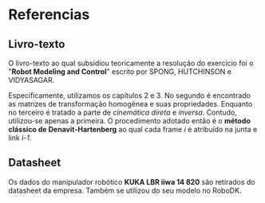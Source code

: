 # Referencias

## Livro-texto
O livro-texto ao qual subsidiou teoricamente a resolução do exercício foi o "**Robot Modeling and Control**" escrito por SPONG, HUTCHINSON e VIDYASAGAR.

Especificamente, utilizamos os capítulos 2 e 3. No segundo é encontrado as matrizes de transformação homogênea e suas propriedades. Enquanto no terceiro é tratado a parte de *cinemática direta* e *inversa*. Contudo, utilizou-se apenas a primeira. O procedimento adotado então é o **método clássico de Denavit-Hartenberg** ao qual cada frame *i* é atribuído na junta e link *i-1*.

## Datasheet
Os dados do manipulador robótico **KUKA LBR iiwa 14 820** são retirados do datasheet da empresa. Também se utilizou do seu modelo no RoboDK.
